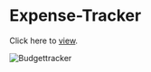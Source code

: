 # Expense-Tracker

Click here to [view](https://shrutikapure.github.io/Expense-Tracker/).


![Budgettracker](https://user-images.githubusercontent.com/90132201/185780098-a1f32f56-18bb-499f-b681-9e8186a12a34.jpg)
